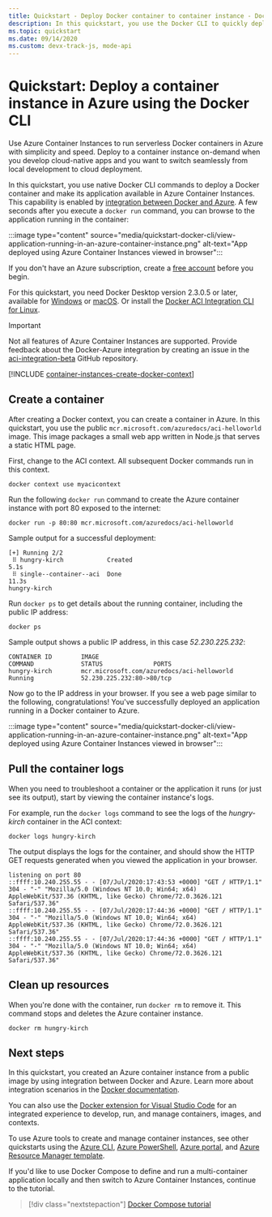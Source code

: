 ```yaml
---
title: Quickstart - Deploy Docker container to container instance - Docker CLI
description: In this quickstart, you use the Docker CLI to quickly deploy a containerized web app that runs in an isolated Azure container instance
ms.topic: quickstart
ms.date: 09/14/2020
ms.custom: devx-track-js, mode-api
---
```


# Quickstart: Deploy a container instance in Azure using the Docker CLI

Use Azure Container Instances to run serverless Docker containers in Azure with simplicity and speed. Deploy to a container instance on-demand when you develop cloud-native apps and you want to switch seamlessly from local development to cloud deployment.

In this quickstart, you use native Docker CLI commands to deploy a Docker container and make its application available in Azure Container Instances. This capability is enabled by [integration between Docker and Azure](https://docs.docker.com/engine/context/aci-integration/). A few seconds after you execute a `docker run` command, you can browse to the application running in the container:

:::image type="content" source="media/quickstart-docker-cli/view-application-running-in-an-azure-container-instance.png" alt-text="App deployed using Azure Container Instances viewed in browser":::

If you don't have an Azure subscription, create a [free account][azure-account] before you begin.

For this quickstart, you need Docker Desktop version 2.3.0.5 or later, available for [Windows](https://desktop.docker.com/win/edge/Docker%20Desktop%20Installer.exe) or [macOS](https://desktop.docker.com/mac/edge/Docker.dmg). Or install the [Docker ACI Integration CLI for Linux](https://docs.docker.com/engine/context/aci-integration/#install-the-docker-aci-integration-cli-on-linux). 

> [!IMPORTANT]
> Not all features of Azure Container Instances are supported. Provide feedback about the Docker-Azure integration by creating an issue in the [aci-integration-beta](https://github.com/docker/aci-integration-beta) GitHub repository.

[!INCLUDE [container-instances-create-docker-context](../../includes/container-instances-create-docker-context.md)]

## Create a container

After creating a Docker context, you can create a container in Azure. In this quickstart, you use the public `mcr.microsoft.com/azuredocs/aci-helloworld` image. This image packages a small web app written in Node.js that serves a static HTML page.

First, change to the ACI context. All subsequent Docker commands run in this context.

```
docker context use myacicontext
```

Run the following `docker run` command to create the Azure container instance with port 80 exposed to the internet:

```
docker run -p 80:80 mcr.microsoft.com/azuredocs/aci-helloworld
```

Sample output for a successful deployment:

```
[+] Running 2/2
 ⠿ hungry-kirch            Created                                                                               5.1s
 ⠿ single--container--aci  Done                                                                                 11.3s
hungry-kirch
```

Run `docker ps` to get details about the running container, including the public IP address:

```
docker ps
```


Sample output shows a public IP address, in this case *52.230.225.232*:

```
CONTAINER ID        IMAGE                                        COMMAND             STATUS              PORTS
hungry-kirch        mcr.microsoft.com/azuredocs/aci-helloworld                       Running             52.230.225.232:80->80/tcp
```

 Now go to the IP address in your browser. If you see a web page similar to the following, congratulations! You've successfully deployed an application running in a Docker container to Azure.

:::image type="content" source="media/quickstart-docker-cli/view-application-running-in-an-azure-container-instance.png" alt-text="App deployed using Azure Container Instances viewed in browser":::

## Pull the container logs

When you need to troubleshoot a container or the application it runs (or just see its output), start by viewing the container instance's logs.

For example, run the `docker logs` command to see the logs of the *hungry-kirch* container in the ACI context:

```azurecli-interactive
docker logs hungry-kirch
```

The output displays the logs for the container, and should show the HTTP GET requests generated when you viewed the application in your browser.

```output
listening on port 80
::ffff:10.240.255.55 - - [07/Jul/2020:17:43:53 +0000] "GET / HTTP/1.1" 304 - "-" "Mozilla/5.0 (Windows NT 10.0; Win64; x64) AppleWebKit/537.36 (KHTML, like Gecko) Chrome/72.0.3626.121 Safari/537.36"
::ffff:10.240.255.55 - - [07/Jul/2020:17:44:36 +0000] "GET / HTTP/1.1" 304 - "-" "Mozilla/5.0 (Windows NT 10.0; Win64; x64) AppleWebKit/537.36 (KHTML, like Gecko) Chrome/72.0.3626.121 Safari/537.36"
::ffff:10.240.255.55 - - [07/Jul/2020:17:44:36 +0000] "GET / HTTP/1.1" 304 - "-" "Mozilla/5.0 (Windows NT 10.0; Win64; x64) AppleWebKit/537.36 (KHTML, like Gecko) Chrome/72.0.3626.121 Safari/537.36"
```


## Clean up resources

When you're done with the container, run `docker rm` to remove it. This command stops and deletes the Azure container instance.

```
docker rm hungry-kirch
```


## Next steps

In this quickstart, you created an Azure container instance from a public image by using integration between Docker and Azure. Learn more about integration scenarios in the [Docker documentation](https://docs.docker.com/engine/context/aci-integration/). 

You can also use the [Docker extension for Visual Studio Code](https://aka.ms/VSCodeDocker) for an integrated experience to develop, run, and manage containers, images, and contexts.

To use Azure tools to create and manage container instances, see other quickstarts using the [Azure CLI](container-instances-quickstart.md), [Azure PowerShell](container-instances-quickstart-powershell.md), [Azure portal](container-instances-quickstart-portal.md), and [Azure Resource Manager template](container-instances-quickstart-template.md).

If you'd like to use Docker Compose to define and run a multi-container application locally and then switch to Azure Container Instances, continue to the tutorial.

> [!div class="nextstepaction"]
> [Docker Compose tutorial](./tutorial-docker-compose.md)

<!-- LINKS - External -->

[azure-account]: https://azure.microsoft.com/free/
[terms-of-use]: https://azure.microsoft.com/support/legal/preview-supplemental-terms/
